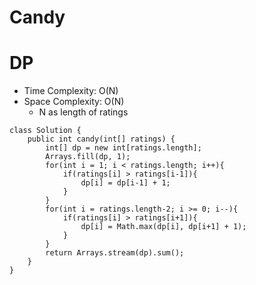 # Candy
# DP
* Time Complexity: O(N)
* Space Complexity: O(N)
	* N as length of ratings
```
class Solution {
    public int candy(int[] ratings) {
        int[] dp = new int[ratings.length];
        Arrays.fill(dp, 1);
        for(int i = 1; i < ratings.length; i++){
            if(ratings[i] > ratings[i-1]){
                dp[i] = dp[i-1] + 1;
            }
        }
        for(int i = ratings.length-2; i >= 0; i--){
            if(ratings[i] > ratings[i+1]){
                dp[i] = Math.max(dp[i], dp[i+1] + 1);
            }
        }
        return Arrays.stream(dp).sum();
    }
}
```